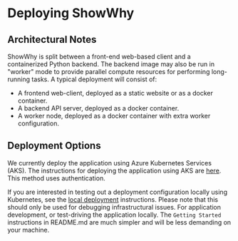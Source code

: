 # Deploying ShowWhy

## Architectural Notes
ShowWhy is split between a front-end web-based client and a containerized Python backend. The backend image may also be run in "worker" mode to provide parallel compute resources for performing long-running tasks. A typical deployment will consist of: 

* A frontend web-client, deployed as a static website or as a docker container.
* A backend API server, deployed as a docker container.
* A worker node, deployed as a docker container with extra worker configuration.

## Deployment Options
We currently deploy the application using Azure Kubernetes Services (AKS). The instructions for deploying the application using AKS are [here](./AKS_DEPLOY.md). This method uses authentication.

If you are interested in testing out a deployment configuration locally using Kubernetes, see the [local deployment](./LOCAL_DEPLOY.md) instructions. Please note that this should only be used for debugging infrastructural issues. For application development, or test-driving the application locally. The `Getting Started` instructions in README.md are much simpler and will be less demanding on your machine.